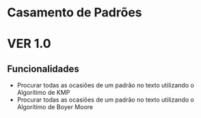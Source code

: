 # Casamento de Padrões
# VER 1.0

## Funcionalidades
 - Procurar todas as ocasiões de um padrão no texto utilizando o Algorítimo de KMP
 - Procurar todas as ocasiões de um padrão no texto utilizando o Algorítimo de Boyer Moore